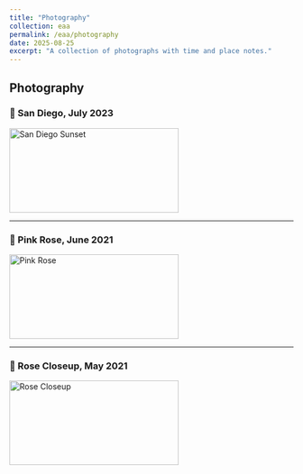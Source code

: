 ```yaml
---
title: "Photography"
collection: eaa
permalink: /eaa/photography
date: 2025-08-25
excerpt: "A collection of photographs with time and place notes."
---
```


## Photography

### 🌇 San Diego, July 2023  
<img src="{{ '/images/eaa/2023-07-22_photo_san_diego.jpg' | relative_url }}" alt="San Diego Sunset" width="300" height="150">

---

### 🌸 Pink Rose, June 2021  
<img src="{{ '/images/eaa/2021-06-29-photo_pink_rose.jpg' | relative_url }}" alt="Pink Rose" width="300" height="150">

---

### 🌹 Rose Closeup, May 2021  
<img src="{{ '/images/eaa/2021-05-31_photography_rose.jpg' | relative_url }}" alt="Rose Closeup" width="300" height="150">
